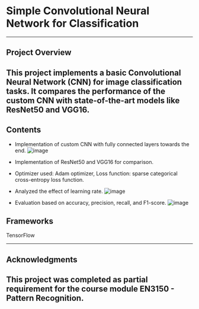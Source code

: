# Simple Convolutional Neural Network for Classification

---
## Project Overview
This project implements a basic Convolutional Neural Network (CNN) for image classification tasks. 
It compares the performance of the custom CNN with state-of-the-art models like ResNet50 and VGG16.
---

## Contents
- Implementation of custom CNN with fully connected layers towards the end.
  ![image](https://github.com/user-attachments/assets/d1a33e93-3ec7-44a1-abdc-17a84d976114)
  
- Implementation of ResNet50 and VGG16 for comparison.
- Optimizer used: Adam optimizer, Loss function: sparse categorical cross-entropy loss function.
- Analyzed the effect of learning rate.
  ![image](https://github.com/user-attachments/assets/47daae50-9fce-456b-bda2-92a2763865d9)
  
- Evaluation based on accuracy, precision, recall, and F1-score.
  ![image](https://github.com/user-attachments/assets/5e9e2cf7-408a-4b73-ae48-6717be1e6e75)

## Frameworks
TensorFlow

---
## Acknowledgments
This project was completed as partial requirement for the course module EN3150 - Pattern Recognition.
---
